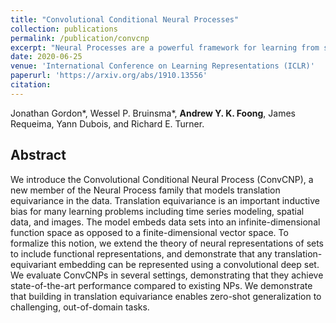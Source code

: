 ```yaml
---
title: "Convolutional Conditional Neural Processes"
collection: publications
permalink: /publication/convcnp
excerpt: "Neural Processes are a powerful framework for learning from small datasets in the presence of uncertainty. This work adds convolutional structure to the Neural Process family. Together with my co-authors [Yann Dubois](https://yanndubs.github.io/about/) and [Jonathan Gordon](https://gordonjo.github.io/), we wrote a [blog explaining what Neural Processes are](https://yanndubs.github.io/Neural-Process-Family/text/Intro.html). It also includes code to run many different Neural Process models."
date: 2020-06-25
venue: 'International Conference on Learning Representations (ICLR)'
paperurl: 'https://arxiv.org/abs/1910.13556'
citation:
---
```


Jonathan Gordon\*, Wessel P. Bruinsma\*, **Andrew Y. K. Foong**, James Requeima, Yann Dubois, and Richard E. Turner.

## Abstract
We introduce the Convolutional Conditional Neural Process (ConvCNP), a new member of the Neural Process family that models translation equivariance in the data. Translation equivariance is an important inductive bias for many learning problems including time series modeling, spatial data, and images. The model embeds data sets into an infinite-dimensional function space as opposed to a finite-dimensional vector space. To formalize this notion, we extend the theory of neural representations of sets to include functional representations, and demonstrate that any translation-equivariant embedding can be represented using a convolutional deep set. We evaluate ConvCNPs in several settings, demonstrating that they achieve state-of-the-art performance compared to existing NPs. We demonstrate that building in translation equivariance enables zero-shot generalization to challenging, out-of-domain tasks.
</details>
